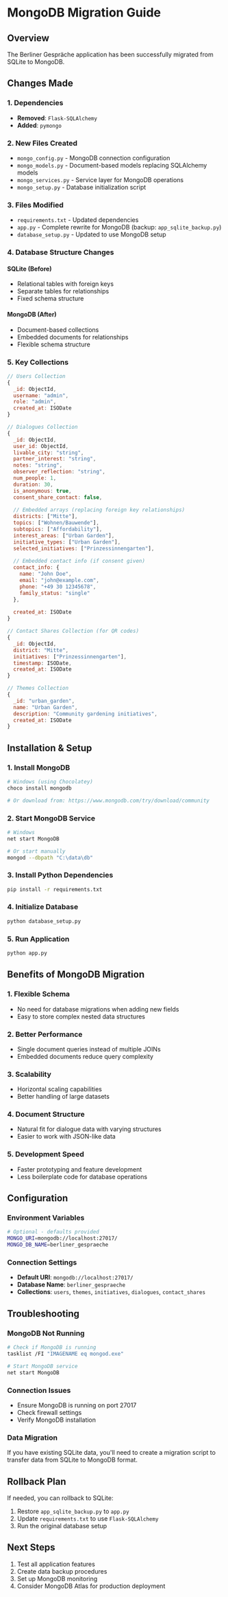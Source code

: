 # MongoDB Migration Guide

## Overview
The Berliner Gespräche application has been successfully migrated from SQLite to MongoDB.

## Changes Made

### 1. Dependencies
- **Removed**: `Flask-SQLAlchemy`
- **Added**: `pymongo`

### 2. New Files Created
- `mongo_config.py` - MongoDB connection configuration
- `mongo_models.py` - Document-based models replacing SQLAlchemy models
- `mongo_services.py` - Service layer for MongoDB operations
- `mongo_setup.py` - Database initialization script

### 3. Files Modified
- `requirements.txt` - Updated dependencies
- `app.py` - Complete rewrite for MongoDB (backup: `app_sqlite_backup.py`)
- `database_setup.py` - Updated to use MongoDB setup

### 4. Database Structure Changes

#### SQLite (Before)
- Relational tables with foreign keys
- Separate tables for relationships
- Fixed schema structure

#### MongoDB (After)
- Document-based collections
- Embedded documents for relationships
- Flexible schema structure

### 5. Key Collections

```javascript
// Users Collection
{
  _id: ObjectId,
  username: "admin",
  role: "admin",
  created_at: ISODate
}

// Dialogues Collection
{
  _id: ObjectId,
  user_id: ObjectId,
  livable_city: "string",
  partner_interest: "string",
  notes: "string",
  observer_reflection: "string",
  num_people: 1,
  duration: 30,
  is_anonymous: true,
  consent_share_contact: false,
  
  // Embedded arrays (replacing foreign key relationships)
  districts: ["Mitte"],
  topics: ["Wohnen/Bauwende"],
  subtopics: ["Affordability"],
  interest_areas: ["Urban Garden"],
  initiative_types: ["Urban Garden"],
  selected_initiatives: ["Prinzessinnengarten"],
  
  // Embedded contact info (if consent given)
  contact_info: {
    name: "John Doe",
    email: "john@example.com",
    phone: "+49 30 12345678",
    family_status: "single"
  },
  
  created_at: ISODate
}

// Contact Shares Collection (for QR codes)
{
  _id: ObjectId,
  district: "Mitte",
  initiatives: ["Prinzessinnengarten"],
  timestamp: ISODate,
  created_at: ISODate
}

// Themes Collection
{
  _id: "urban_garden",
  name: "Urban Garden",
  description: "Community gardening initiatives",
  created_at: ISODate
}
```

## Installation & Setup

### 1. Install MongoDB
```bash
# Windows (using Chocolatey)
choco install mongodb

# Or download from: https://www.mongodb.com/try/download/community
```

### 2. Start MongoDB Service
```bash
# Windows
net start MongoDB

# Or start manually
mongod --dbpath "C:\data\db"
```

### 3. Install Python Dependencies
```bash
pip install -r requirements.txt
```

### 4. Initialize Database
```bash
python database_setup.py
```

### 5. Run Application
```bash
python app.py
```

## Benefits of MongoDB Migration

### 1. **Flexible Schema**
- No need for database migrations when adding new fields
- Easy to store complex nested data structures

### 2. **Better Performance**
- Single document queries instead of multiple JOINs
- Embedded documents reduce query complexity

### 3. **Scalability**
- Horizontal scaling capabilities
- Better handling of large datasets

### 4. **Document Structure**
- Natural fit for dialogue data with varying structures
- Easier to work with JSON-like data

### 5. **Development Speed**
- Faster prototyping and feature development
- Less boilerplate code for database operations

## Configuration

### Environment Variables
```bash
# Optional - defaults provided
MONGO_URI=mongodb://localhost:27017/
MONGO_DB_NAME=berliner_gespraeche
```

### Connection Settings
- **Default URI**: `mongodb://localhost:27017/`
- **Database Name**: `berliner_gespraeche`
- **Collections**: `users`, `themes`, `initiatives`, `dialogues`, `contact_shares`

## Troubleshooting

### MongoDB Not Running
```bash
# Check if MongoDB is running
tasklist /FI "IMAGENAME eq mongod.exe"

# Start MongoDB service
net start MongoDB
```

### Connection Issues
- Ensure MongoDB is running on port 27017
- Check firewall settings
- Verify MongoDB installation

### Data Migration
If you have existing SQLite data, you'll need to create a migration script to transfer data from SQLite to MongoDB format.

## Rollback Plan
If needed, you can rollback to SQLite:
1. Restore `app_sqlite_backup.py` to `app.py`
2. Update `requirements.txt` to use `Flask-SQLAlchemy`
3. Run the original database setup

## Next Steps
1. Test all application features
2. Create data backup procedures
3. Set up MongoDB monitoring
4. Consider MongoDB Atlas for production deployment